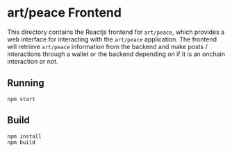 # art/peace Frontend

This directory contains the Reactjs frontend for `art/peace`, which provides a web interface for interacting with the `art/peace` application. The frontend will retrieve `art/peace` information from the backend and make posts / interactions through a wallet or the backend depending on if it is an onchain interaction or not.

## Running

```
npm start
```

## Build

```
npm install
npm build
```
